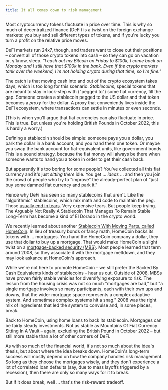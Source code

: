```yaml
---
title: It all comes down to risk management
---
```

Most cryptocurrency tokens fluctuate in price over time. This is why so much of decentralized finance (DeFi) is a twist on the foreign exchange markets: you buy and sell different types of tokens, and if you're lucky you turn a profit on the relative price moves.

DeFi markets run 24x7, though, and traders want to close out their positions – convert all of those crypto tokens into cash – so they can go on vacation or, y'know, sleep. *"I cash out my Bitcoin on Friday to $100k, I come back on Monday and I still have that $100k in the bank. Even if the crypto markets tank over the weekend, I'm not holding crypto during that time, so I'm fine."*

The catch is that moving cash into and out of the crypto ecosystem takes days, which is too long for this scenario. *Stablecoins,* special tokens that are meant to stay in lock-step with ("pegged to") some fiat currency, fill the gap. Someone creates a stablecoin pegged to the US dollar and that token becomes a *proxy* for the dollar. A proxy that conveniently lives inside the DeFi ecosystem, where transactions can settle in minutes or even seconds.

(This is when you'll argue that fiat currencies can also fluctuate in price. This is true. But unless you're holding British Pounds in October 2022, this is hardly a worry.)

Defining a stablecoin should be simple: someone pays you a dollar, you park the dollar in a bank account, and you hand them one token. Or maybe you swap the bank account for fiat-equivalent units, like government bonds. This is a sound strategy, because the fiat money will always be there when someone wants to hand you a token in order to get their cash back.

But apparently it's too boring for some people? You've collected all this fiat currency and it's just *sitting* *there* idle. You get … *ideas* … and then you join the crowd of people who try to "improve" the already-perfect plan of "just buy some damned fiat currency and park it."

Hence why DeFi has seen so many stablecoins that aren't. Like the "algorithmic" stablecoins, which mix math and code to maintain the peg. Those [usually end in tears](https://www.blockandmortar.xyz/newsletter/what-the-hell-just-happened). Very expensive tears. But people keep trying. The Arguably Not Really A Stablecoin That Manages To Remain Stable Long-Term has become a kind of El Dorado in the crypto world.

We recently learned about another [Stablecoin With Moving Parts, called HomeCoin](https://www.theblock.co/post/175296/this-project-is-trying-to-perfect-the-stablecoin-by-backing-it-with-mortgages). In lieu of treasury bonds or fancy math, HomeCoin backs its tokens with … mortgages. You hand the HomeCoin company a dollar, they use that dollar to buy up a mortgage. That would make HomeCoin a slight twist on a [mortgage-backed security (MBS)](https://www.investopedia.com/terms/m/mbs.asp). Most people learned that term around 2008, so they associate it with the mortgage meltdown, and they may look askance at HomeCoin's approach.

While we're not here to promote HomeCoin – we still prefer the Backed By Cash Equivalents kinds of stablecoins – hear us out. Outside of 2008, MBSs have proven fairly stable vehicles for diversifying exposure to risk. The lesson from the housing crisis was not so much "mortgages are bad," but "a single mortgage involves so many participants, each with their own ups and downs, that the wider mortgage space represents a complex adaptive system. And sometimes complex systems hit a snag." 2008 was the right mix of ingredients that led the system to convulse and, in some places, break.

Back to HomeCoin, using home loans to back its stablecoin. Mortgages can be fairly steady investments. Not as stable as Mountains Of Fiat Currency Sitting In A Vault – again, excluding the British Pound in October 2022 – but still more stable than a lot of other corners of DeFi.

As with so much of the financial world, it's not so much about the idea's thesis, but about where the idea breaks down. HomeCoin's long-term success will mostly depend on how the company handles risk management. So long as they choose the mortgages wisely, and they don't experience a lot of correlated loan defaults (say, due to mass layoffs triggered by a recession), then there are only so many ways for it to break.

But if it does break, well … that's the risk-reward tradeoff.
